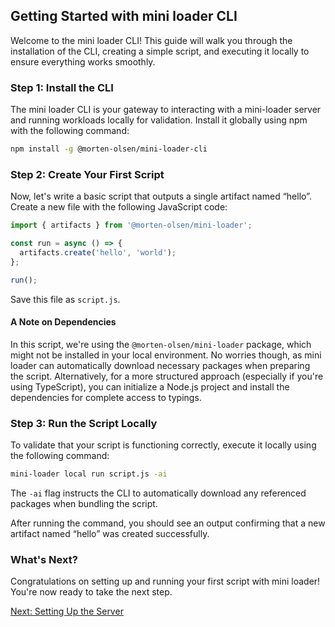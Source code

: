 ## Getting Started with mini loader CLI

Welcome to the mini loader CLI! This guide will walk you through the installation of the CLI, creating a simple script, and executing it locally to ensure everything works smoothly.

### Step 1: Install the CLI

The mini loader CLI is your gateway to interacting with a mini-loader server and running workloads locally for validation. Install it globally using npm with the following command:

```bash
npm install -g @morten-olsen/mini-loader-cli
```

### Step 2: Create Your First Script

Now, let's write a basic script that outputs a single artifact named “hello”. Create a new file with the following JavaScript code:

```javascript
import { artifacts } from '@morten-olsen/mini-loader';

const run = async () => {
  artifacts.create('hello', 'world');
};

run();
```

Save this file as `script.js`.

#### A Note on Dependencies

In this script, we're using the `@morten-olsen/mini-loader` package, which might not be installed in your local environment. No worries though, as mini loader can automatically download necessary packages when preparing the script. Alternatively, for a more structured approach (especially if you're using TypeScript), you can initialize a Node.js project and install the dependencies for complete access to typings.

### Step 3: Run the Script Locally

To validate that your script is functioning correctly, execute it locally using the following command:

```bash
mini-loader local run script.js -ai
```

The `-ai` flag instructs the CLI to automatically download any referenced packages when bundling the script.

After running the command, you should see an output confirming that a new artifact named “hello” was created successfully.

### What's Next?

Congratulations on setting up and running your first script with mini loader! You're now ready to take the next step.

[Next: Setting Up the Server](./02-setup-server.md)
